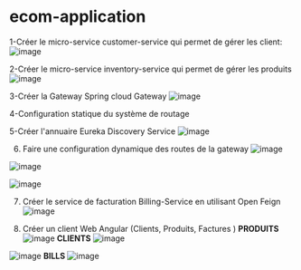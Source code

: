 # ecom-application
1-Créer le micro-service customer-service qui permet de gérer les client:
![image](https://user-images.githubusercontent.com/80751443/208134641-ebb4fc3a-f2fd-413c-a26b-c8b62cbb404d.png)

2-Créer le micro-service inventory-service qui permet de gérer les produits
![image](https://user-images.githubusercontent.com/80751443/208135597-b8e9c0f5-72d6-4562-a396-1710c9248ab7.png)

3-Créer la Gateway Spring cloud Gateway
![image](https://user-images.githubusercontent.com/80751443/208182221-a951e9dd-560d-4968-820d-eb756e77665d.png)

4-Configuration statique du système de routage

5-Créer l&#39;annuaire Eureka Discovery Service
![image](https://user-images.githubusercontent.com/80751443/208182724-f163bd49-252a-4bed-97c7-12679e5f5530.png)

6. Faire une configuration dynamique des routes de la gateway
![image](https://user-images.githubusercontent.com/80751443/208182837-79ca99f2-d473-4631-91b9-d60b6d6c9c0b.png)

![image](https://user-images.githubusercontent.com/80751443/208182902-6547379f-d449-4643-acc9-7c82363f10f2.png)

![image](https://user-images.githubusercontent.com/80751443/208183135-3612ab05-4734-4804-93ca-49a9ac83cbe9.png)


7. Créer le service de facturation Billing-Service en utilisant Open Feign
![image](https://user-images.githubusercontent.com/80751443/208186536-e8758fc2-0e63-4964-b894-a3d06348b4d5.png)

8. Créer un client Web Angular (Clients, Produits, Factures )
**PRODUITS**
![image](https://user-images.githubusercontent.com/80751443/208187676-693b9bed-5a86-4b43-b1cb-ee3b3bd7bdf0.png)
**CLIENTS**
![image](https://user-images.githubusercontent.com/80751443/208187822-7e7f816c-d70d-4a5e-b9d2-3b9d6c980d64.png)

![image](https://user-images.githubusercontent.com/80751443/208187907-f3ef3ae2-1765-45dc-9e60-a5826d512df3.png)
**BILLS**
![image](https://user-images.githubusercontent.com/80751443/208187971-dd5a77e3-abca-42a2-8bdf-8a6a27a7173e.png)


